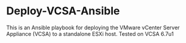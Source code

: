 # Deploy-VCSA-Ansible

This is an Ansible playbook for deploying the VMware vCenter Server Appliance (VCSA) to a standalone ESXi host.
Tested on VCSA 6.7u1



